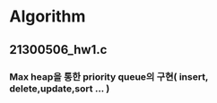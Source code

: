 # Algorithm

## 21300506_hw1.c
### Max heap을 통한 priority queue의 구현( insert, delete,update,sort ... )
